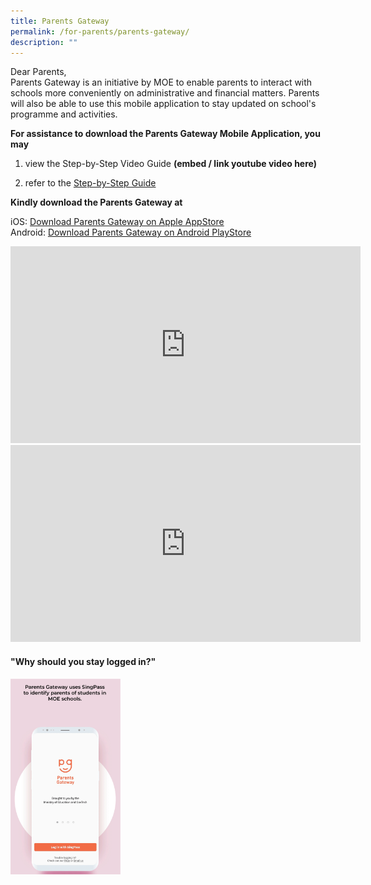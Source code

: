 ```yaml
---
title: Parents Gateway
permalink: /for-parents/parents-gateway/
description: ""
---
```

Dear Parents,  
Parents Gateway is an initiative by MOE to enable parents to interact with schools more conveniently on administrative and financial matters. Parents will also be able to use this mobile application to stay updated on school's programme and activities.


  

**For assistance to download the Parents Gateway Mobile Application, you may**

1.  view the Step-by-Step Video Guide  **(embed / link youtube video here)**
    
2.  refer to the [Step-by-Step Guide](/files/Parents%20User%20Guide.pdf)
    

**Kindly download the Parents Gateway at**

iOS: [Download Parents Gateway on Apple AppStore](https://itunes.apple.com/sg/app/parents-gateway/id1267198708?mt=8)   
Android: [Download Parents Gateway on Android PlayStore](https://play.google.com/store/apps/details?id=com.moe.pgp&hl=en_SG)

<center><iframe width="560" height="315" src="https://www.youtube.com/embed/EKpiTM5axNA" title="Parents Gateway Mobile Application" frameborder="0" allow="accelerometer; autoplay; clipboard-write; encrypted-media; gyroscope; picture-in-picture" allowfullscreen></iframe></center>

<center><iframe width="560" height="315" src="https://www.youtube.com/embed/PCM5o8jAncc" title="MOE Parents Gateway" frameborder="0" allow="accelerometer; autoplay; clipboard-write; encrypted-media; gyroscope; picture-in-picture" allowfullscreen></iframe></center>

<h4>"Why should you stay logged in?"</h4>

<img src="/images/PGAnimatedGif.gif" 
     style="width:35%">
